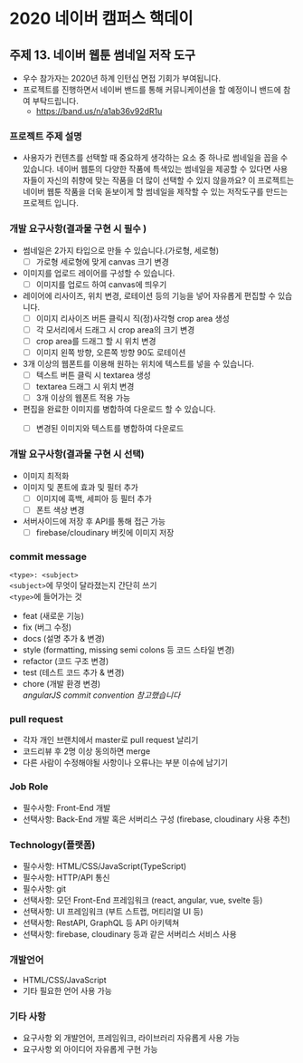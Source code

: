 # 2020 네이버 캠퍼스 핵데이

## 주제 13. 네이버 웹툰 썸네일 저작 도구
* 우수 참가자는 2020년 하계 인턴십 면접 기회가 부여됩니다.
* 프로젝트를 진행하면서 네이버 밴드를 통해 커뮤니케이션을 할 예정이니 밴드에 참여 부탁드립니다.
  * https://band.us/n/a1ab36v92dR1u

### 프로젝트 주제 설명
* 사용자가 컨텐츠를 선택할 때 중요하게 생각하는 요소 중 하나로 썸네일을 꼽을 수 있습니다. 네이버 웹툰의 다양한 작품에 특색있는 썸네일을 제공할 수 있다면 사용자들이 자신의 취향에 맞는 작품을 더 많이 선택할 수 있지 않을까요? 이 프로젝트는 네이버 웹툰 작품을 더욱 돋보이게 할 썸네일을 제작할 수 있는 저작도구를 만드는 프로젝트 입니다.

### 개발 요구사항(결과물 구현 시 필수 )   
- 썸네일은 2가지 타입으로 만들 수 있습니다.(가로형, 세로형)   
  - [ ] 가로형 세로형에 맞게 canvas 크기 변경   
- 이미지를 업로드 레이어를 구성할 수 있습니다.   
  - [ ] 이미지를 업로드 하여 canvas에 띄우기   
- 레이어에 리사이즈, 위치 변경, 로테이션 등의 기능을 넣어 자유롭게 편집할 수 있습니다.   
  - [ ] 이미지 리사이즈 버튼 클릭시 직(정)사각형 crop area 생성   
  - [ ] 각 모서리에서 드래그 시 crop area의 크기 변경    
  - [ ] crop area를 드래그 할 시 위치 변경    
  - [ ] 이미지 왼쪽 방향, 오른쪽 방향 90도 로테이션    
- 3개 이상의 웹폰트를 이용해 원하는 위치에 텍스트를 넣을 수 있습니다.
  - [ ] 텍스트 버튼 클릭 시 textarea 생성   
  - [ ] textarea 드래그 시 위치 변경   
  - [ ] 3개 이상의 웹폰트 적용 가능   
- 편집을 완료한 이미지를 병합하여 다운로드 할 수 있습니다.    
  - [ ] 변경된 이미지와 텍스트를 병합하여 다운로드   


### 개발 요구사항(결과물 구현 시 선택)   
- 이미지 최적화
- 이미지 및 폰트에 효과 및 필터 추가
  - [ ] 이미지에 흑백, 세피아 등 필터 추가    
  - [ ] 폰트 색상 변경   
- 서버사이드에 저장 후 API를 통해 접근 가능
  - [ ] firebase/cloudinary 버킷에 이미지 저장

### commit message   
`<type>: <subject>`   
`<subject>`에 무엇이 달라졌는지 간단히 쓰기   
`<type>`에 들어가는 것   
- feat (새로운 기능)   
- fix (버그 수정)   
- docs (설명 추가 & 변경)   
- style (formatting, missing semi colons 등 코드 스타일 변경)   
- refactor (코드 구조 변경)    
- test (테스트 코드 추가 & 변경)   
- chore (개발 환경 변경)     
*angularJS commit convention 참고했습니다*    

### pull request   
- 각자 개인 브랜치에서 master로 pull request 날리기   
- 코드리뷰 후 2명 이상 동의하면 merge    
- 다른 사람이 수정해야될 사항이나 오류나는 부분 이슈에 남기기   

### Job Role
* 필수사항: Front-End 개발
* 선택사항: Back-End 개발 혹은 서버리스 구성 (firebase, cloudinary 사용 추천)

### Technology(플랫폼)
* 필수사항: HTML/CSS/JavaScript(TypeScript)
* 필수사항: HTTP/API 통신
* 필수사항: git
* 선택사항: 모던 Front-End 프레임워크 (react, angular, vue, svelte 등)
* 선택사항: UI 프레임워크 (부트 스트랩, 머티리얼 UI 등)
* 선택사항: RestAPI, GraphQL 등 API 아키텍쳐
* 선택사항: firebase, cloudinary 등과 같은 서버리스 서비스 사용

### 개발언어
* HTML/CSS/JavaScript
* 기타 필요한 언어 사용 가능

### 기타 사항
* 요구사항 외 개발언어, 프레임워크, 라이브러리 자유롭게 사용 가능
* 요구사항 외 아이디어 자유롭게 구현 가능
